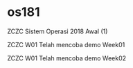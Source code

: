 # os181
ZCZC Sistem Operasi 2018 Awal (1)

ZCZC W01 Telah mencoba demo Week01

ZCZC W01 Telah mencoba demo Week02
